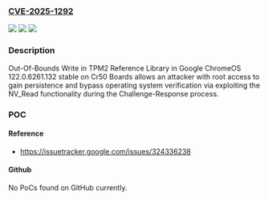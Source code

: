 ### [CVE-2025-1292](https://cve.mitre.org/cgi-bin/cvename.cgi?name=CVE-2025-1292)
![](https://img.shields.io/static/v1?label=Product&message=ChromeOS&color=blue)
![](https://img.shields.io/static/v1?label=Version&message=%3D%20122.0.6261.132%20&color=brighgreen)
![](https://img.shields.io/static/v1?label=Vulnerability&message=Out-of-bounds%20Write&color=brighgreen)

### Description

Out-Of-Bounds Write in TPM2 Reference Library in Google ChromeOS 122.0.6261.132  stable on Cr50 Boards allows an attacker with root access to gain persistence and bypass operating system verification via exploiting the NV_Read functionality during the Challenge-Response process.

### POC

#### Reference
- https://issuetracker.google.com/issues/324336238

#### Github
No PoCs found on GitHub currently.


